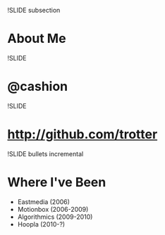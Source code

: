 !SLIDE subsection

# About Me #

!SLIDE

# @cashion #

!SLIDE

# http://github.com/trotter #

!SLIDE bullets incremental

# Where I've Been #

* Eastmedia (2006)
* Motionbox (2006-2009)
* Algorithmics (2009-2010)
* Hoopla (2010-?)

